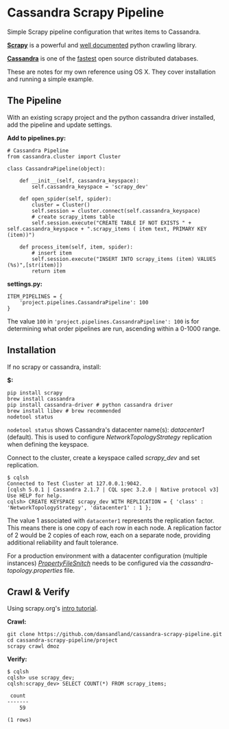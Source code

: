 # Cassandra Scrapy Pipeline

Simple Scrapy pipeline configuration that writes items to Cassandra. 

**[Scrapy](http://scrapy.org/)** is a powerful and [well documented](http://doc.scrapy.org/en/1.0/intro/overview.html) python crawling library.

**[Cassandra](http://cassandra.apache.org/)** is one of the [fastest](http://www.datastax.com/apache-cassandra-leads-nosql-benchmark) open source distributed databases.

These are notes for my own reference using OS X. They cover installation and running a simple example.

## The Pipeline

With an existing scrapy project and the python cassandra driver installed, add the pipeline and update settings.

**Add to pipelines.py:**
	
	# Cassandra Pipeline
	from cassandra.cluster import Cluster
	
	class CassandraPipeline(object):
	
	    def __init__(self, cassandra_keyspace):
	        self.cassandra_keyspace = 'scrapy_dev'
	
	    def open_spider(self, spider):
	        cluster = Cluster()
	        self.session = cluster.connect(self.cassandra_keyspace)
	        # create scrapy_items table
	        self.session.execute("CREATE TABLE IF NOT EXISTS " + self.cassandra_keyspace + ".scrapy_items ( item text, PRIMARY KEY (item))")
	
	    def process_item(self, item, spider):
	        # insert item
	        self.session.execute("INSERT INTO scrapy_items (item) VALUES (%s)",[str(item)])
	        return item
	        
**settings.py:**

	ITEM_PIPELINES = {
	    'project.pipelines.CassandraPipeline': 100
	}

The value `100` in `'project.pipelines.CassandraPipeline': 100` is for determining what order pipelines are run, ascending within a 0-1000 range.

## Installation

If no scrapy or cassandra, install:

**$:**
	
	pip install scrapy
    brew install cassandra
    pip install cassandra-driver # python cassandra driver
    brew install libev # brew recommended
    nodetool status
    
`nodetool status` shows Cassandra's datacenter name(s): *datacenter1* (default). This is used to configure *NetworkTopologyStrategy* replication when defining the keyspace. 
    
Connect to the cluster, create a keyspace called *scrapy_dev* and set replication.
    
    $ cqlsh
    Connected to Test Cluster at 127.0.0.1:9042.
	[cqlsh 5.0.1 | Cassandra 2.1.7 | CQL spec 3.2.0 | Native protocol v3]
	Use HELP for help.
    cqlsh> CREATE KEYSPACE scrapy_dev WITH REPLICATION = { 'class' : 'NetworkTopologyStrategy', 'datacenter1' : 1 };
    
The value 1 associated with `datacenter1` represents the replication factor. This means there is one copy of each row in each node. A replication factor of 2 would be 2 copies of each row, each on a separate node, providing additional reliability and fault tolerance.
      
For a production environment with a datacenter configuration (multiple instances) [*PropertyFileSnitch*](http://docs.datastax.com/en/cassandra/1.2/cassandra/architecture/architectureSnitchPFSnitch_t.html) needs to be configured via the *cassandra-topology.properties* file. 

## Crawl & Verify

Using scrapy.org's [intro tutorial](http://doc.scrapy.org/en/latest/intro/tutorial.html).

**Crawl:**
	
	git clone https://github.com/dansandland/cassandra-scrapy-pipeline.git
	cd cassandra-scrapy-pipeline/project
	scrapy crawl dmoz
	
**Verify:**

	$ cqlsh
	cqlsh> use scrapy_dev;
	cqlsh:scrapy_dev> SELECT COUNT(*) FROM scrapy_items;
	
	 count
	-------
	    59
	
	(1 rows)

